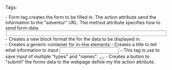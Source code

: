 Tags:
<form name="adventure" action method="post>">
- Form tag creates the form to be filled in. The action attribute send the information to the "adventur" URL. The method attribute specifies how to send form-data 
<fieldset></fieldset>
- Creates a new block format the for the data to be displayed in.
 <div></div>
- Creates a generic container for in-line elements
<label></label>
- Creates a title to tell what information to input
<input type="" name="">
- This tag is use to save input of multiple "types" and "names".
<button type="submit"></button>
- Creates a button to "submit" the forms data to the webpage define my 
the action attribute.
